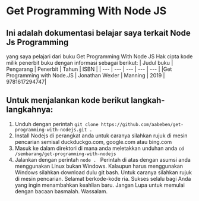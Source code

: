 # Get Programming With Node JS

## Ini adalah dokumentasi belajar saya terkait Node Js Programming
yang saya pelajari dari buku Get Programming With Node JS
Hak cipta kode milik penerbit buku dengan informasi sebagai berikut:
| Judul buku | Pengarang | Penerbit | Tahun | ISBN |
| --- | --- | --- | --- | --- |
|Get Programming with Node.JS | Jonathan Wexler | Manning  | 2019  | 9781617294747| 

## Untuk menjalankan kode berikut langkah-langkahnya:
1. Unduh dengan perintah ```git clone https://github.com/aabeben/get-programming-with-nodejs.git . ```
2. Install Nodejs di perangkat anda untuk caranya silahkan rujuk di mesin pencarian semisal duckduckgo.com, google.com atau bing.com
3. Masuk ke dalam direktori di mana anda meletakkan unduhan anda ```cd /sembarang/get-programming-with-nodejs ```
4. Jalankan dengan perintah ```node . ```
Perintah di atas dengan asumsi anda menggunakan Linux bukan Windows. Kalaupun harus menggunakan Windows silahkan download dulu git bash. Untuk caranya silahkan rujuk di mesin pencarian.
Selamat berkode-kode ria. Sukses selalu bagi Anda yang ingin menambahkan keahlian baru.
Jangan Lupa untuk memulai dengan bacaan basmalah.
Wassalam.
